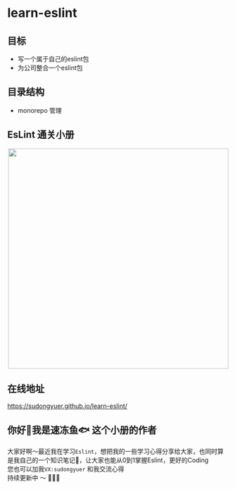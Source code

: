 # learn-eslint

## 目标

- 写一个属于自己的eslint包
- 为公司整合一个eslint包

## 目录结构

- monorepo 管理

## EsLint 通关小册
<p align="center">
<img src="https://tva1.sinaimg.cn/large/e6c9d24egy1h3ilh0a9fzj20m40v0djf.jpg" height="500">
</p>

## 在线地址
https://sudongyuer.github.io/learn-eslint/


## 你好👋我是速冻鱼🐟 这个小册的作者

大家好啊～最近我在学习`Eslint`，想把我的一些学习心得分享给大家，也同时算是我自己的一个知识笔记📒，让大家也能从0到1掌握Eslint，更好的Coding
<br>
您也可以加我`VX:sudongyuer` 和我交流心得
<br>
持续更新中 ～ 🚀🚀🚀


